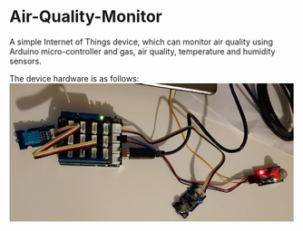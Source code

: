 # Air-Quality-Monitor
A simple Internet of Things device, which can monitor air quality using Arduino micro-controller and gas, air quality, temperature and humidity sensors.

The device hardware is as follows:
![github-small](https://github.com/azraful/Air-Quality-Monitor/blob/master/Device.PNG?raw=true)

